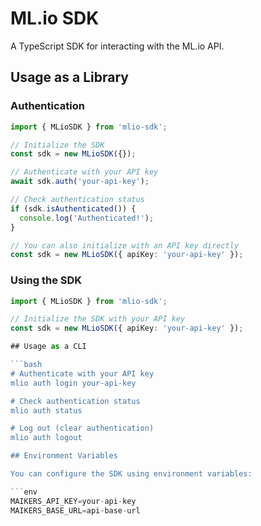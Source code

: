 # ML.io SDK

A TypeScript SDK for interacting with the ML.io API.

## Usage as a Library

### Authentication

```typescript
import { MLioSDK } from 'mlio-sdk';

// Initialize the SDK
const sdk = new MLioSDK({});

// Authenticate with your API key
await sdk.auth('your-api-key');

// Check authentication status
if (sdk.isAuthenticated()) {
  console.log('Authenticated!');
}

// You can also initialize with an API key directly
const sdk = new MLioSDK({ apiKey: 'your-api-key' });
```

### Using the SDK

````typescript
import { MLioSDK } from 'mlio-sdk';

// Initialize the SDK with your API key
const sdk = new MLioSDK({ apiKey: 'your-api-key' });

## Usage as a CLI

```bash
# Authenticate with your API key
mlio auth login your-api-key

# Check authentication status
mlio auth status

# Log out (clear authentication)
mlio auth logout

## Environment Variables

You can configure the SDK using environment variables:

```env
MAIKERS_API_KEY=your-api-key
MAIKERS_BASE_URL=api-base-url
````
